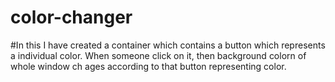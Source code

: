 # color-changer

#In this I have created a container which contains a button which represents a individual color. When someone click on it, then background colorn of whole window ch ages according to that button representing color.
